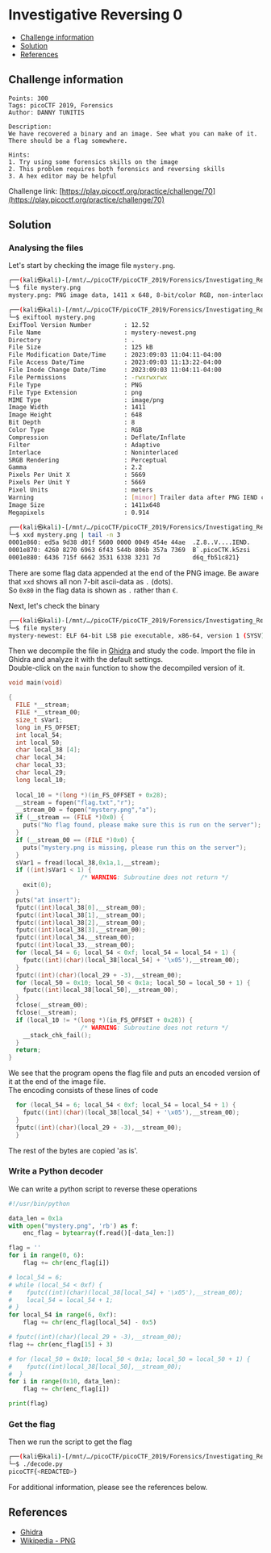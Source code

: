 # Investigative Reversing 0

- [Challenge information](#challenge-information)
- [Solution](#solution)
- [References](#references)

## Challenge information
```
Points: 300
Tags: picoCTF 2019, Forensics
Author: DANNY TUNITIS

Description:
We have recovered a binary and an image. See what you can make of it. 
There should be a flag somewhere.

Hints:
1. Try using some forensics skills on the image
2. This problem requires both forensics and reversing skills
3. A hex editor may be helpful
```
Challenge link: [https://play.picoctf.org/practice/challenge/70](https://play.picoctf.org/practice/challenge/70)

## Solution

### Analysing the files

Let's start by checking the image file `mystery.png`.
```bash
┌──(kali㉿kali)-[/mnt/…/picoCTF/picoCTF_2019/Forensics/Investigating_Reversing_0]
└─$ file mystery.png 
mystery.png: PNG image data, 1411 x 648, 8-bit/color RGB, non-interlaced

┌──(kali㉿kali)-[/mnt/…/picoCTF/picoCTF_2019/Forensics/Investigating_Reversing_0]
└─$ exiftool mystery.png 
ExifTool Version Number         : 12.52
File Name                       : mystery-newest.png
Directory                       : .
File Size                       : 125 kB
File Modification Date/Time     : 2023:09:03 11:04:11-04:00
File Access Date/Time           : 2023:09:03 11:13:22-04:00
File Inode Change Date/Time     : 2023:09:03 11:04:11-04:00
File Permissions                : -rwxrwxrwx
File Type                       : PNG
File Type Extension             : png
MIME Type                       : image/png
Image Width                     : 1411
Image Height                    : 648
Bit Depth                       : 8
Color Type                      : RGB
Compression                     : Deflate/Inflate
Filter                          : Adaptive
Interlace                       : Noninterlaced
SRGB Rendering                  : Perceptual
Gamma                           : 2.2
Pixels Per Unit X               : 5669
Pixels Per Unit Y               : 5669
Pixel Units                     : meters
Warning                         : [minor] Trailer data after PNG IEND chunk
Image Size                      : 1411x648
Megapixels                      : 0.914
                                
┌──(kali㉿kali)-[/mnt/…/picoCTF/picoCTF_2019/Forensics/Investigating_Reversing_0]
└─$ xxd mystery.png | tail -n 3
0001e860: ed5a 9d38 d01f 5600 0000 0049 454e 44ae  .Z.8..V....IEND.
0001e870: 4260 8270 6963 6f43 544b 806b 357a 7369  B`.picoCTK.k5zsi
0001e880: 6436 715f 6662 3531 6338 3231 7d         d6q_fb51c821}
```

There are some flag data appended at the end of the PNG image. Be aware that `xxd` shows all non 7-bit ascii-data as `.` (dots).  
So `0x80` in the flag data is shown as `.` rather than `€`.

Next, let's check the binary
```bash
┌──(kali㉿kali)-[/mnt/…/picoCTF/picoCTF_2019/Forensics/Investigating_Reversing_0]
└─$ file mystery    
mystery-newest: ELF 64-bit LSB pie executable, x86-64, version 1 (SYSV), dynamically linked, interpreter /lib64/ld-linux-x86-64.so.2, for GNU/Linux 3.2.0, BuildID[sha1]=34b772a4f30594e2f30ac431c72667c3e10fa3e9, not stripped
```

Then we decompile the file in [Ghidra](https://ghidra-sre.org/) and study the code. Import the file in Ghidra and analyze it with the default settings.  
Double-click on the `main` function to show the decompiled version of it.
```c
void main(void)

{
  FILE *__stream;
  FILE *__stream_00;
  size_t sVar1;
  long in_FS_OFFSET;
  int local_54;
  int local_50;
  char local_38 [4];
  char local_34;
  char local_33;
  char local_29;
  long local_10;
  
  local_10 = *(long *)(in_FS_OFFSET + 0x28);
  __stream = fopen("flag.txt","r");
  __stream_00 = fopen("mystery.png","a");
  if (__stream == (FILE *)0x0) {
    puts("No flag found, please make sure this is run on the server");
  }
  if (__stream_00 == (FILE *)0x0) {
    puts("mystery.png is missing, please run this on the server");
  }
  sVar1 = fread(local_38,0x1a,1,__stream);
  if ((int)sVar1 < 1) {
                    /* WARNING: Subroutine does not return */
    exit(0);
  }
  puts("at insert");
  fputc((int)local_38[0],__stream_00);
  fputc((int)local_38[1],__stream_00);
  fputc((int)local_38[2],__stream_00);
  fputc((int)local_38[3],__stream_00);
  fputc((int)local_34,__stream_00);
  fputc((int)local_33,__stream_00);
  for (local_54 = 6; local_54 < 0xf; local_54 = local_54 + 1) {
    fputc((int)(char)(local_38[local_54] + '\x05'),__stream_00);
  }
  fputc((int)(char)(local_29 + -3),__stream_00);
  for (local_50 = 0x10; local_50 < 0x1a; local_50 = local_50 + 1) {
    fputc((int)local_38[local_50],__stream_00);
  }
  fclose(__stream_00);
  fclose(__stream);
  if (local_10 != *(long *)(in_FS_OFFSET + 0x28)) {
                    /* WARNING: Subroutine does not return */
    __stack_chk_fail();
  }
  return;
}
```

We see that the program opens the flag file and puts an encoded version of it at the end of the image file.  
The encoding consists of these lines of code
```c
  for (local_54 = 6; local_54 < 0xf; local_54 = local_54 + 1) {
    fputc((int)(char)(local_38[local_54] + '\x05'),__stream_00);
  }
  fputc((int)(char)(local_29 + -3),__stream_00);
  }
```

The rest of the bytes are copied 'as is'.

### Write a Python decoder

We can write a python script to reverse these operations
```python
#!/usr/bin/python

data_len = 0x1a
with open("mystery.png", 'rb') as f:
    enc_flag = bytearray(f.read()[-data_len:])

flag = ''
for i in range(0, 6):
    flag += chr(enc_flag[i])

# local_54 = 6;
# while (local_54 < 0xf) {
#    fputc((int)(char)(local_38[local_54] + '\x05'),__stream_00);
#    local_54 = local_54 + 1;
# }
for local_54 in range(6, 0xf):
    flag += chr(enc_flag[local_54] - 0x5)

# fputc((int)(char)(local_29 + -3),__stream_00);    
flag += chr(enc_flag[15] + 3)

# for (local_50 = 0x10; local_50 < 0x1a; local_50 = local_50 + 1) {
#    fputc((int)local_38[local_50],__stream_00);
#  }
for i in range(0x10, data_len):
    flag += chr(enc_flag[i])

print(flag)
```

### Get the flag

Then we run the script to get the flag
```bash
┌──(kali㉿kali)-[/mnt/…/picoCTF/picoCTF_2019/Forensics/Investigating_Reversing_0]
└─$ ./decode.py
picoCTF{<REDACTED>}
```

For additional information, please see the references below.

## References

- [Ghidra](https://ghidra-sre.org/)
- [Wikipedia - PNG](https://en.wikipedia.org/wiki/PNG)
